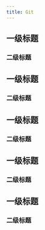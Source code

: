 ```yaml
---
title: Git
---
```


## 一级标题
### 二级标题
## 一级标题
### 二级标题
## 一级标题
### 二级标题
## 一级标题
### 二级标题
## 一级标题
### 二级标题